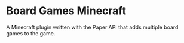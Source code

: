 # Board Games Minecraft
A Minecraft plugin written with the Paper API that adds multiple board games to the game.
